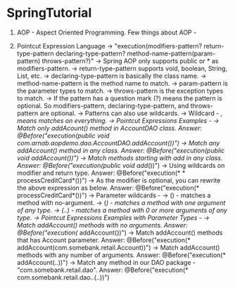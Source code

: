 # SpringTutorial

1. AOP - Aspect Oriented Programming.
Few things about AOP - 






2. Pointcut Expression Language
	-> "execution(modifiers-pattern? return-type-pattern declaring-type-pattern? method-name-pattern(param-pattern) throws-pattern?)"
	-> Spring AOP only supports public or * as modifiers-pattern.
	-> return-type-pattern supports void, boolean, String, List<Customer>, etc.
	-> declaring-type-pattern is basically the class name.
	-> method-name-pattern is the method name to match.
	-> param-pattern is the parameter types to match.
	-> throws-pattern is the exception types to match.
	-> If the pattern has a question mark (?) means the pattern is optional. So modifiers-pattern, declaring-type-pattern, and throws-pattern
	are optional.
	-> Patterns can also use wildcards.
		-> Wildcard - *, means matches on everything.
	-> Pointcut Expressions Examples - 
		-> Match only addAcount() method in AccountDAO class.
		Answer: @Before("execution(public void com.arnab.aopdemo.dao.AccountDAO.addAccount())")
		-> Match any addAccount() method in any class.
		Answer: @Before("execution(public void addAccount())")
		-> Match methods starting with add in any class.
		Answer: @Before("execution(public void add*())")
		-> Using wildcards on modifier and return type.
		Answer: @Before("execution(* * processCreditCard*())")
		-> As the modifier is optional, you can rewrite the above expression as below.
		Answer: @Before("execution(* processCreditCard*())")
	-> Parameter wildcards - 
		-> () - matches a method with no-argument.
		-> (*) - matches a method with one argument of any type.
		-> (..) - matches a method with 0 or more arguments of any type.
	-> Pointcut Expressions Examples with Parameter Types - 
		-> Match addAccount() methods with no arguments.
		Answer: @Before("execution(* addAccount())")
		-> Match addAccount() methods that has Account parameter.
		Answer: @Before("execution(* addAccount(com.somebank.retail.Account))")
		-> Match addAccount() methods with any number of arguments.
		Answer: @Before("execution(* addAccount(..))")
		-> Match any method in our DAO package - "com.somebank.retail.dao".
		Answer: @Before("execution(* com.somebank.retail.dao.*.*(..))")
	